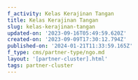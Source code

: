 ```yaml
---
f_activity: Kelas Kerajinan Tangan
title: Kelas Kerajinan Tangan
slug: kelas-kerajinan-tangan
updated-on: '2023-09-16T05:49:59.620Z'
created-on: '2023-09-09T17:30:12.794Z'
published-on: '2024-01-21T11:33:59.165Z'
f_type: cms/partner-type/ngo.md
layout: '[partner-cluster].html'
tags: partner-cluster
---
```



